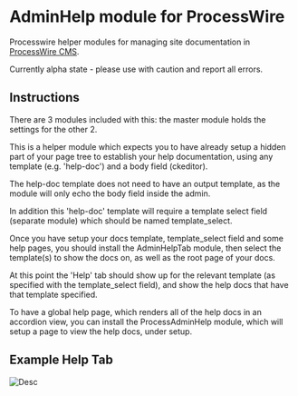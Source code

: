 AdminHelp module for ProcessWire
================

Processwire helper modules for managing site documentation in [ProcessWire CMS](http://processwire.com/).

Currently alpha state - please use with caution and report all errors.

## Instructions

There are 3 modules included with this: the master module holds the settings for the other 2.

This is a helper module which expects you to have already setup a hidden part of your page tree to establish your help documentation, using any template (e.g. 'help-doc') and a body field (ckeditor).

The help-doc template does not need to have an output template, as the module will only echo the body field inside the admin.

In addition this 'help-doc' template will require a template select field (separate module) which should be named template_select.

Once you have setup your docs template, template_select field and some help pages, you should install the AdminHelpTab module, then select the template(s) to show the docs on, as well as the root page of your docs.

At this point the 'Help' tab should show up for the relevant template (as specified with the template_select field), and show the help docs that have that template specified.

To have a global help page, which renders all of the help docs in an accordion view, you can install the ProcessAdminHelp module, which will setup a page to view the help docs, under setup.


## Example Help Tab

![Desc](https://raw.githubusercontent.com/outflux3/AdminHelp/master/images/help_tab.jpg)